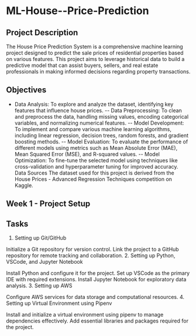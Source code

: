 # ML-House--Price-Prediction

## Project Description
The House Price Prediction System is a comprehensive machine learning project designed to predict the sale prices of residential properties based on various features. This project aims to leverage historical data to build a predictive model that can assist buyers, sellers, and real estate professionals in making informed decisions regarding property transactions.

## Objectives
- Data Analysis: To explore and analyze the dataset, identifying key features that influence house prices.
-- Data Preprocessing: To clean and preprocess the data, handling missing values, encoding categorical variables, and normalizing numerical features.
-- Model Development: To implement and compare various machine learning algorithms, including linear regression, decision trees, random forests, and gradient boosting methods.
-- Model Evaluation: To evaluate the performance of different models using metrics such as Mean Absolute Error (MAE), Mean Squared Error (MSE), and R-squared values.
-- Model Optimization: To fine-tune the selected model using techniques like cross-validation and hyperparameter tuning for improved accuracy.
Data Sources
The dataset used for this project is derived from the House Prices - Advanced Regression Techniques competition on Kaggle.

## Week 1 - Project Setup
## Tasks
1. Setting up Git/GitHub

Initialize a Git repository for version control.
Link the project to a GitHub repository for remote tracking and collaboration.
2. Setting up Python, VSCode, and Jupyter Notebook

Install Python and configure it for the project.
Set up VSCode as the primary IDE with required extensions.
Install Jupyter Notebook for exploratory data analysis.
3. Setting up AWS

Configure AWS services for data storage and computational resources.
4. Setting up Virtual Environment using Pipenv

Install and initialize a virtual environment using pipenv to manage dependencies effectively.
Add essential libraries and packages required for the project.
